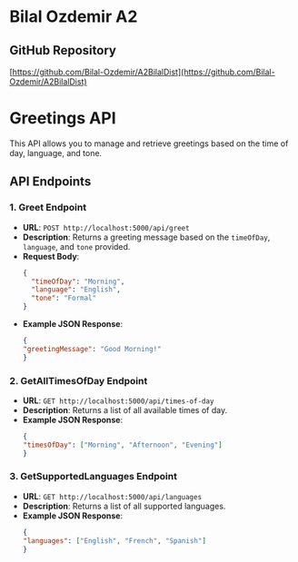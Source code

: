 # Bilal Ozdemir A2
## GitHub Repository
[https://github.com/Bilal-Ozdemir/A2BilalDist](https://github.com/Bilal-Ozdemir/A2BilalDist)
# Greetings API

This API allows you to manage and retrieve greetings based on the time of day, language, and tone.

## API Endpoints

### 1. Greet Endpoint
- **URL**: `POST http://localhost:5000/api/greet`
- **Description**: Returns a greeting message based on the `timeOfDay`, `language`, and `tone` provided.
- **Request Body**:
  ```json
  {
    "timeOfDay": "Morning",
    "language": "English",
    "tone": "Formal"
  }

- **Example JSON Response**:
  ```json
  {
  "greetingMessage": "Good Morning!"
  }

### 2. GetAllTimesOfDay Endpoint
- **URL**: `GET http://localhost:5000/api/times-of-day`
- **Description**: Returns a list of all available times of day.
- **Example JSON Response**:
  ```json
  {
  "timesOfDay": ["Morning", "Afternoon", "Evening"]
  }

### 3. GetSupportedLanguages Endpoint
- **URL**: `GET http://localhost:5000/api/languages`
- **Description**: Returns a list of all supported languages.
- **Example JSON Response**:
  ```json
  {
  "languages": ["English", "French", "Spanish"]
  }

 



